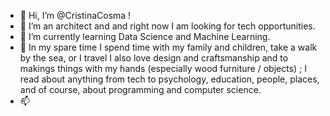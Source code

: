 - 👋 Hi, I’m @CristinaCosma !
- 👀 I’m an architect and and right now I am looking for tech opportunities.
- 🌱 I’m currently learning Data Science and Machine Learning.
- 💞️ In my spare time I spend time with my family and children, take a walk by the sea, or I travel
    I also love design and craftsmanship and to makings things with my hands (especially wood furniture / objects) ;
    I read about anything from tech to psychology, education, people, places, and of course, about programming and computer science.
- 📫 

<!---
CristinaCosma/CristinaCosma is a ✨ special ✨ repository because its `README.md` (this file) appears on your GitHub profile.
You can click the Preview link to take a look at your changes.
--->
